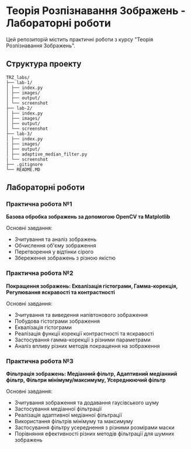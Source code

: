 # Теорія Розпізнавання Зображень - Лабораторні роботи

Цей репозиторій містить практичні роботи з курсу "Теорія Розпізнавання Зображень".

## Структура проекту

```
TRZ_labs/ 
├── lab-1/
│ ├── index.py
│ ├── images/
│ ├── output/
│ └── screenshot
├── lab-2/
│ ├── index.py
│ ├── images/
│ ├── output/
│ └── screenshot
├── lab-3/
│ ├── index.py
| ├── images/ 
│ ├── output/ 
│ ├── adaptive_median_filter.py 
| └── screenshot
├── .gitignore
└── README.MD
```

## Лабораторні роботи

### Практична робота №1

**Базова обробка зображень за допомогою OpenCV та Matplotlib**

Основні завдання:

- Зчитування та аналіз зображень
- Обчислення об'єму зображення
- Перетворення у відтінки сірого
- Збереження зображень з різною якістю

### Практична робота №2

**Покращення зображень: Еквалізація гістограми, Гамма-корекція, Регулювання яскравості та контрастності**

Основні завдання:

- Зчитування та виведення напівтонового зображення
- Побудова гістограми зображення
- Еквалізація гістограми
- Реалізація функції корекції контрастності та яскравості
- Застосування гамма-корекції з різними параметрами
- Аналіз впливу різних методів покращення на зображення

### Практична робота №3

**Фільтрація зображень: Медіанний фільтр, Адаптивний медіанний фільтр, Фільтри мінімуму/максимуму, Усереднюючий фільтр**

Основні завдання:

- Зчитування зображення та додавання гаусівського шуму
- Застосування медіанної фільтрації
- Реалізація адаптивної медіанної фільтрації
- Використання фільтрів мінімуму та максимуму
- Застосування фільтру усереднення з різними розмірами маски
- Порівняння ефективності різних методів фільтрації для шумних зображень
